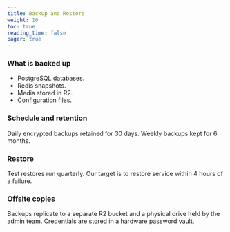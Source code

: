 ```yaml
---
title: Backup and Restore
weight: 10
toc: true
reading_time: false
pager: true
---
```


### What is backed up

- PostgreSQL databases.
- Redis snapshots.
- Media stored in R2.
- Configuration files.

### Schedule and retention

Daily encrypted backups retained for 30 days. Weekly backups kept for 6 months.

### Restore

Test restores run quarterly. Our target is to restore service within 4 hours of a failure.

### Offsite copies

Backups replicate to a separate R2 bucket and a physical drive held by the admin team. Credentials are stored in a hardware password vault.

